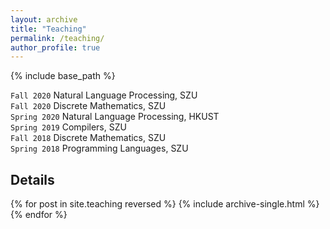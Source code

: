 ```yaml
---
layout: archive
title: "Teaching"
permalink: /teaching/
author_profile: true
---
```



{% include base_path %}

`Fall 2020` Natural Language Processing, SZU<br>
`Fall 2020` Discrete Mathematics, SZU<br>
`Spring 2020` Natural Language Processing, HKUST<br>
`Spring 2019` Compilers, SZU<br>
`Fall 2018` Discrete Mathematics, SZU<br>
`Spring 2018` Programming Languages, SZU<br>

Details
------

{% for post in site.teaching reversed %}
  {% include archive-single.html %}
{% endfor %}
